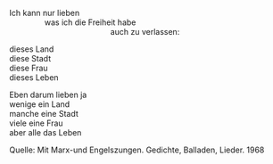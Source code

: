 Ich kann nur lieben  
$~~~~~~~~~~~~~~~$ was ich die Freiheit habe  
$~~~~~~~~~~~~~~~~~~~~~~~~~~~~~~~~~~~~~~~~~~~~~$ auch zu verlassen:

dieses Land  
diese Stadt  
diese Frau  
dieses Leben  

Eben darum lieben ja  
wenige ein Land  
manche eine Stadt  
viele eine Frau  
aber alle das Leben

Quelle: Mit Marx-und Engelszungen. Gedichte, Balladen, Lieder. 1968
